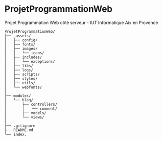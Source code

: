 # ProjetProgrammationWeb
Projet Programmation Web côté serveur - IUT Informatique Aix en Provence

```
ProjetProgrammationWeb/
├── _assets/
│   ├── config/
│   ├── fonts/
│   ├── images/
│   │   └── icons/
│   ├── includes/
│   │   └── exceptions/
│   ├── libs/
│   ├── logs/
│   ├── scripts/
│   ├── styles/
│   ├── utils/
│   └── webfonts/
│
├── modules/
│   └── blog/
│       ├── controllers/
│       │   └── comment/
│       ├── models/
│       └── views/
│
├── .gitignore
├── README.md
└── index.
```
